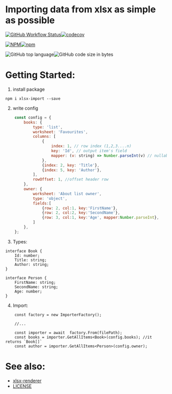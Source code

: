 # Importing data from xlsx as simple as possible

 [![GitHub Workflow Status](https://img.shields.io/github/workflow/status/siemienik/xlsx-import/lint-build-test)](https://github.com/Siemienik/xlsx-import/actions)[![codecov](https://codecov.io/gh/Siemienik/xlsx-import/branch/master/graph/badge.svg)](https://codecov.io/gh/Siemienik/xlsx-import)

 [![NPM](https://img.shields.io/npm/l/xlsx-import)![npm](https://img.shields.io/npm/v/xlsx-import)](https://www.npmjs.com/package/xlsx-import)

 ![GitHub top language](https://img.shields.io/github/languages/top/siemienik/xlsx-import)![GitHub code size in bytes](https://img.shields.io/github/languages/code-size/siemienik/xlsx-import)


# Getting Started:

1. install package

```
npm i xlsx-import --save
```

2. write config
```javascript
    const config = {
        books: {
            type: 'list',
            worksheet: 'Favourites',
            columns: [
                {
                    index: 1, // row index (1,2,3....n)
                    key: 'Id', // output item's field
                    mapper: (v: string) => Number.parseInt(v) // nullable, for transformating values
                },
                {index: 2, key: 'Title'},
                {index: 5, key: 'Author'},
            ],
            rowOffset: 1, //offset header row
        },
        owner: {
            worksheet: 'About list owner',
            type: 'object',
            fields:[
                {row: 2, col:1, key:'FirstName'},
                {row: 2, col:2, key:'SecondName'},
                {row: 3, col:1, key:'Age', mapper:Number.parseInt},
            ]
        },
    };
```

3. Types:
```typescipt
interface Book {
    Id: number;
    Title: string;
    Author: string;
}

interface Person {
    FirstName: string;
    SecondName: string;
    Age: number;
}
```

4. Import:
```typescipt
    const factory = new ImporterFactory();

    //...

    const importer = await  factory.From(filePath);
    const books = importer.GetAllItems<Book>(config.books); //it returns `Book[]`
    const author = importer.GetAllItems<Person>(config.owner);

```

# See also:

* [xlsx-renderer](https://github.com/Siemienik/xlsx-rendererb)
* [LICENSE](LICENSE)
